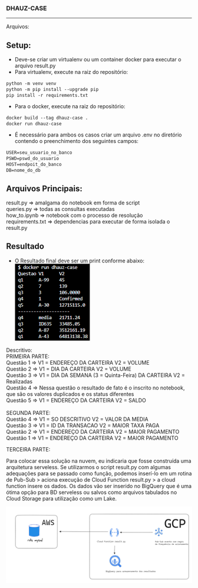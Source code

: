 ### DHAUZ-CASE
---
Arquivos:

## Setup: 
* Deve-se criar um virtualenv ou um container docker para executar o arquivo result.py
* Para virtualenv, execute na raiz do repositório:
```
python -m venv venv
python -m pip install --upgrade pip
pip install -r requirements.txt
```
* Para o docker, execute na raiz do repositório:
```
docker build --tag dhauz-case .
docker run dhauz-case
```
* É necessário para ambos os casos criar um arquivo .env no diretório contendo o preenchimento dos seguintes campos:
```
USER=seu_usuario_no_banco
PSWD=pswd_do_usuario
HOST=endpoit_do_banco
DB=nome_do_db
```

## Arquivos Principais:
result.py => amalgama do notebook em forma de script<br>
queries.py => todas as consultas executadas<br>
how_to.ipynb => notebook com o processo de resolução<br>
requirements.txt => dependencias para executar de forma isolada o result.py<br>

## Resultado

* O Resultado final deve ser um print conforme abaixo:<br>
  <img src="/utils/resultado.png">

Descritivo:<br>
PRIMEIRA PARTE:<br>
Questão 1 => V1 = ENDEREÇO DA CARTEIRA V2 = VOLUME<br>
Questão 2 => V1 = DIA DA CARTEIRA V2 = VOLUME<br>
Questão 3 => V1 = DIA DA SEMANA (3 = Quinta-Feira) DA CARTEIRA V2 = Realizadas<br>
Questão 4 => Nessa questão o resultado de fato é o inscrito no notebook, que são os valores duplicados e os status diferentes<br>
Questão 5 => V1 = ENDEREÇO DA CARTEIRA V2 = SALDO<br>
<br>
SEGUNDA PARTE:<br>
Questão 4 => V1 = SO DESCRITIVO V2 = VALOR DA MEDIA<br>
Questão 3 => V1 = ID DA TRANSACAO V2 = MAIOR TAXA PAGA<br>
Questão 2 => V1 = ENDEREÇO DA CARTEIRA V2 = MAIOR PAGAMENTO<br>
Questão 1 => V1 = ENDEREÇO DA CARTEIRA V2 = MAIOR PAGAMENTO<br>

TERCEIRA PARTE: 

Para colocar essa solução na nuvem, eu indicaria que fosse construída uma arquitetura serveless. 
Se utilizarmos o script result.py com algumas adequações para se passado como função, podemos inserí-lo em um rotina
de Pub-Sub > aciona execução de Cloud Function result.py > a cloud function insere os dados. Os dados vão ser inserido 
no BigQuery que é uma ótima opção para BD serveless ou salvos como arquivos tabulados no Cloud Storage para utilização como um Lake. 

<img src="/utils/questao.png">